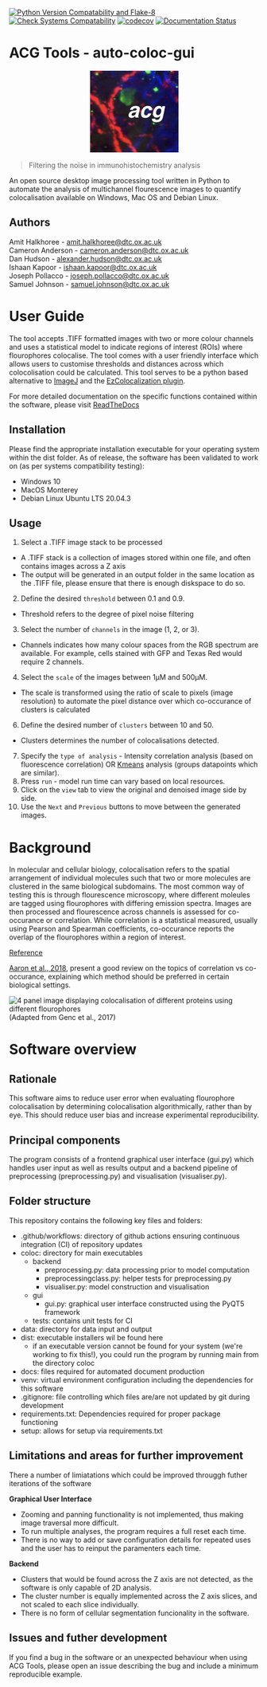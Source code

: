 [![Python Version Compatability and Flake-8](https://github.com/Software-Engineering-BBSRC-Group-6/auto-coloc-gui/actions/workflows/python-version.yml/badge.svg)](https://github.com/Software-Engineering-BBSRC-Group-6/auto-coloc-gui/actions/workflows/python-version.yml)
[![Check Systems Compatability](https://github.com/Software-Engineering-BBSRC-Group-6/auto-coloc-gui/actions/workflows/system-compatability.yml/badge.svg)](https://github.com/Software-Engineering-BBSRC-Group-6/auto-coloc-gui/actions/workflows/system-compatability.yml)
[![codecov](https://codecov.io/gh/Software-Engineering-BBSRC-Group-6/auto-coloc-gui/branch/main/graph/badge.svg?token=0jS0kYRsze)](https://codecov.io/gh/Software-Engineering-BBSRC-Group-6/auto-coloc-gui)
[![Documentation Status](https://readthedocs.org/projects/auto-coloc-gui/badge/?version=main)](https://auto-coloc-gui.readthedocs.io/en/main/?badge=main)

# ACG Tools - auto-coloc-gui

<p align="center">
  <img src="coloc/gui/acg_logo.png" alt="ACG Tools Logo"/>
</p>

> Filtering the noise in immunohistochemistry analysis

An open source desktop image processing tool written in Python to automate the analysis of multichannel flourescence images to quantify colocalisation available on Windows, Mac OS and Debian Linux.


## Authors

Amit Halkhoree - amit.halkhoree@dtc.ox.ac.uk \
Cameron Anderson - cameron.anderson@dtc.ox.ac.uk \
Dan Hudson - alexander.hudson@dtc.ox.ac.uk \
Ishaan Kapoor - ishaan.kapoor@dtc.ox.ac.uk \
Joseph Pollacco - joseph.pollacco@dtc.ox.ac.uk \
Samuel Johnson - samuel.johnson@dtc.ox.ac.uk

# User Guide
The tool accepts .TIFF formatted images with two or more colour channels and uses a statistical model to indicate regions of interest (ROIs) where flourophores colocalise. The tool comes with a user friendly interface which allows users to customise thresholds and distances across which colocolisation could be calculated. This tool serves to be a python based alternative to [ImageJ](https://imagej.nih.gov/ij/) and the [EzColocalization plugin](https://www.nature.com/articles/s41598-018-33592-8).

For more detailed documentation on the specific functions contained within the software, please visit [ReadTheDocs](https://auto-coloc-gui.readthedocs.io/en/main/)

## Installation
Please find the appropriate installation executable for your operating system within the dist folder. As of release, the software has been validated to work on (as per systems compatibility testing):
* Windows 10
* MacOS Monterey 
* Debian Linux Ubuntu LTS 20.04.3
## Usage
1) Select a .TIFF image stack to be processed
- A .TIFF stack is a collection of images stored within one file, and often contains images across a Z axis
- The output will be generated in an output folder in the same location as the .TIFF file, please ensure that there is enough diskspace to do so.
2) Define the desired `threshold` between 0.1 and 0.9.
- Threshold refers to the degree of pixel noise filtering
3) Select the number of `channels` in the image (1, 2, or 3).
- Channels indicates how many colour spaces from the RGB spectrum are available. For example, cells stained with GFP and Texas Red would require 2 channels. 
4) Select the `scale` of the images between 1μM and 500μM.
- The scale is transformed using the ratio of scale to pixels (image resolution) to automate the pixel distance over which co-occurance of clusters is calculated
6) Define the desired number of `clusters` between 10 and 50.
- Clusters determines the number of colocalisations detected.
7) Specify the `type of analysis` - Intensity correlation analysis (based on fluorescence correlation) OR [Kmeans](https://scikit-learn.org/stable/modules/generated/sklearn.cluster.KMeans.html) analysis (groups datapoints which are similar).
8) Press `run` - model run time can vary based on local resources.
9) Click on the `view` tab to view the original and denoised image side by side.
10) Use the `Next` and `Previous` buttons to move between the generated images.

# Background

In molecular and cellular biology, colocalisation refers to the spatial arrangement of individual molecules such that two or more molecules are clustered in the same biological subdomains. The most common way of testing this is through flourescence microscopy, where different moleules are tagged using flourophores with differing emission spectra. Images are then processed and flourescence across channels is assessed for co-occurance or correlation. While correlation is a statistical measured, usually using Pearson and Spearman coefficients, co-occurance reports the overlap of the flourophores within a region of interest. 

[Reference](https://en.wikipedia.org/wiki/Colocalization)

[Aaron et al., 2018](doi:10.1242/jcs.211847), present a good review on the topics of correlation vs co-occurance, explaining which method should be preferred in certain biological settings. 


![4 panel image displaying colocalisation of different proteins using different flourophores](https://iiif.elifesciences.org/lax/22904%2Felife-22904-fig4-v2.tif/full/1500,/0/default.jpg) 
(Adapted from Genc et al., 2017)

# Software overview

## Rationale
This software aims to reduce user error when evaluating flourophore colocalisation by determining colocalisation algorithmically, rather than by eye. This should reduce user bias and increase experimental reproducibility. 

## Principal components
The program consists of a frontend graphical user interface (gui.py) which handles user input as well as results output and a backend pipeline of preprocessing (preprocessing.py) and visualisation (visualiser.py).

## Folder structure
This repository contains the following key files and folders:
* .github/workflows: directory of github actions ensuring continuous integration (CI) of repository updates
* coloc: directory for main executables
    * backend
        * preprocessing.py: data processing prior to model computation
        * preprocessingclass.py: helper tests for preprocessing.py
        * visualiser.py: model construction and visualisation
    * gui
        * gui.py: graphical user interface constructed using the PyQT5 framework
    * tests: contains unit tests for CI
* data: directory for data input and output
* dist: executable installers wil be found here
    * if an executable version cannot be found for your system (we're working to fix this!), you could run the program by running main from the directory coloc
* docs: files required for automated document production
* venv: virtual environment configuration including the dependencies for this software
* .gitignore: file controlling which files are/are not updated by git during development
* requirements.txt: Dependencies required for proper package functioning
* setup: allows for setup via requirements.txt

## Limitations and areas for further improvement

There a number of limiatations which could be improved througgh futher iterations of the software

**Graphical User Interface**
* Zooming and panning functionality is not implemented, thus making image traversal more difficult. 
* To run multiple analyses, the program requires a full reset each time.
* There is no way to add or save configuration details for repeated uses and the user has to reinput the paramenters each time.

**Backend**
* Clusters that would be found across the Z axis are not detected, as the software is only capable of 2D analysis. 
* The cluster number is equally implemented across the Z axis slices, and not scaled to each slice individually.
* There is no form of cellular segmentation funcionality in the software. 

## Issues and futher development

If you find a bug in the software or an unexpected behaviour when using ACG Tools, please open an issue describing the bug and include a minimum reproducible example. 
